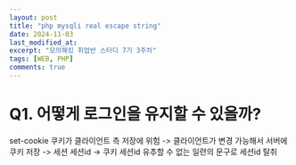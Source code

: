 ```yaml
---
layout: post
title: "php mysqli real escape string"
date: 2024-11-03
last_modified_at:
excerpt: "모의해킹 취업반 스터디 7기 3주차"
tags: [WEB, PHP]
comments: true
---
```


# Q1. 어떻게 로그인을 유지할 수 있을까?

set-cookie
쿠키가 클라이언트 측 저장에 위험 -> 클라이언트가 변경 가능해서
서버에 쿠키 저장 -> 세션
세션id -> 쿠키
세션id 유추할 수 없는 일련의 문구로
세션id 탈취